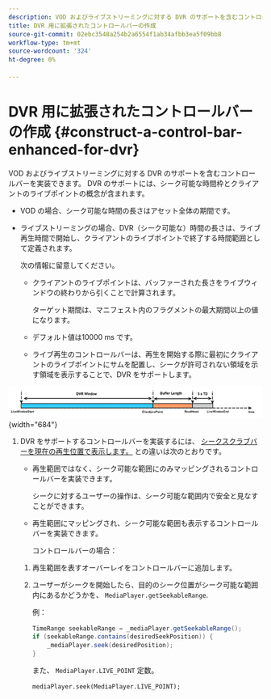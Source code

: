 ```yaml
---
description: VOD およびライブストリーミングに対する DVR のサポートを含むコントロールバーを実装できます。 DVR のサポートには、シーク可能な時間枠とクライアントのライブポイントの概念が含まれます。
title: DVR 用に拡張されたコントロールバーの作成
source-git-commit: 02ebc3548a254b2a6554f1ab34afbb3ea5f09bb8
workflow-type: tm+mt
source-wordcount: '324'
ht-degree: 0%

---
```


# DVR 用に拡張されたコントロールバーの作成 {#construct-a-control-bar-enhanced-for-dvr}

VOD およびライブストリーミングに対する DVR のサポートを含むコントロールバーを実装できます。 DVR のサポートには、シーク可能な時間枠とクライアントのライブポイントの概念が含まれます。

* VOD の場合、シーク可能な時間の長さはアセット全体の期間です。
* ライブストリーミングの場合、DVR（シーク可能な）時間の長さは、ライブ再生時間で開始し、クライアントのライブポイントで終了する時間範囲として定義されます。

  次の情報に留意してください。

   * クライアントのライブポイントは、バッファーされた長さをライブウィンドウの終わりから引くことで計算されます。

     ターゲット期間は、マニフェスト内のフラグメントの最大期間以上の値になります。
   * デフォルト値は10000 ms です。
   * ライブ再生のコントロールバーは、再生を開始する際に最初にクライアントのライブポイントにサムを配置し、シークが許可されない領域を示す領域を表示することで、DVR をサポートします。

<!--<a id="fig_37A39A28BA714BA5A2C461357ED5BD41"></a>-->

![](assets/dvr-window.PNG){width="684"}

1. DVR をサポートするコントロールバーを実装するには、 [シークスクラブバーを現在の再生位置で表示します。](../../../tvsdk-3x-android-prog/android-3x-content-playback-options-android2/ui-configure/android-3x-ui-seek-scrub-bar-display.md) との違いは次のとおりです。

   * 再生範囲ではなく、シーク可能な範囲にのみマッピングされるコントロールバーを実装できます。

     シークに対するユーザーの操作は、シーク可能な範囲内で安全と見なすことができます。
   * 再生範囲にマッピングされ、シーク可能な範囲も表示するコントロールバーを実装できます。

     コントロールバーの場合：

   1. 再生範囲を表すオーバーレイをコントロールバーに追加します。
   1. ユーザーがシークを開始したら、目的のシーク位置がシーク可能な範囲内にあるかどうかを、 `MediaPlayer.getSeekableRange`.

      例：

      ```java
      TimeRange seekableRange = _mediaPlayer.getSeekableRange(); 
      if (seekableRange.contains(desiredSeekPosition)) { 
          _mediaPlayer.seek(desiredPosition); 
      }
      ```

      また、 `MediaPlayer.LIVE_POINT` 定数。

      ```
      mediaPlayer.seek(MediaPlayer.LIVE_POINT);
      ```
